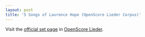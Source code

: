 ```yaml
---
layout: post
title: '5 Songs of Laurence Hope (OpenScore Lieder Corpus)'
---
```


Visit the [official set page] in [OpenScore Lieder].

[official set page]: https://musescore.com/openscore-lieder-corpus/sets/5104071
[OpenScore Lieder]: https://musescore.com/openscore-lieder-corpus

